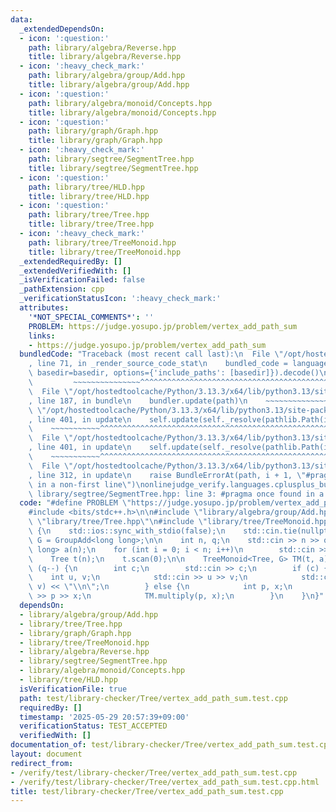 ```yaml
---
data:
  _extendedDependsOn:
  - icon: ':question:'
    path: library/algebra/Reverse.hpp
    title: library/algebra/Reverse.hpp
  - icon: ':heavy_check_mark:'
    path: library/algebra/group/Add.hpp
    title: library/algebra/group/Add.hpp
  - icon: ':question:'
    path: library/algebra/monoid/Concepts.hpp
    title: library/algebra/monoid/Concepts.hpp
  - icon: ':question:'
    path: library/graph/Graph.hpp
    title: library/graph/Graph.hpp
  - icon: ':heavy_check_mark:'
    path: library/segtree/SegmentTree.hpp
    title: library/segtree/SegmentTree.hpp
  - icon: ':question:'
    path: library/tree/HLD.hpp
    title: library/tree/HLD.hpp
  - icon: ':question:'
    path: library/tree/Tree.hpp
    title: library/tree/Tree.hpp
  - icon: ':heavy_check_mark:'
    path: library/tree/TreeMonoid.hpp
    title: library/tree/TreeMonoid.hpp
  _extendedRequiredBy: []
  _extendedVerifiedWith: []
  _isVerificationFailed: false
  _pathExtension: cpp
  _verificationStatusIcon: ':heavy_check_mark:'
  attributes:
    '*NOT_SPECIAL_COMMENTS*': ''
    PROBLEM: https://judge.yosupo.jp/problem/vertex_add_path_sum
    links:
    - https://judge.yosupo.jp/problem/vertex_add_path_sum
  bundledCode: "Traceback (most recent call last):\n  File \"/opt/hostedtoolcache/Python/3.13.3/x64/lib/python3.13/site-packages/onlinejudge_verify/documentation/build.py\"\
    , line 71, in _render_source_code_stat\n    bundled_code = language.bundle(stat.path,\
    \ basedir=basedir, options={'include_paths': [basedir]}).decode()\n          \
    \         ~~~~~~~~~~~~~~~^^^^^^^^^^^^^^^^^^^^^^^^^^^^^^^^^^^^^^^^^^^^^^^^^^^^^^^^^^^^^^^^^^\n\
    \  File \"/opt/hostedtoolcache/Python/3.13.3/x64/lib/python3.13/site-packages/onlinejudge_verify/languages/cplusplus.py\"\
    , line 187, in bundle\n    bundler.update(path)\n    ~~~~~~~~~~~~~~^^^^^^\n  File\
    \ \"/opt/hostedtoolcache/Python/3.13.3/x64/lib/python3.13/site-packages/onlinejudge_verify/languages/cplusplus_bundle.py\"\
    , line 401, in update\n    self.update(self._resolve(pathlib.Path(included), included_from=path))\n\
    \    ~~~~~~~~~~~^^^^^^^^^^^^^^^^^^^^^^^^^^^^^^^^^^^^^^^^^^^^^^^^^^^^^^^^^^^\n\
    \  File \"/opt/hostedtoolcache/Python/3.13.3/x64/lib/python3.13/site-packages/onlinejudge_verify/languages/cplusplus_bundle.py\"\
    , line 401, in update\n    self.update(self._resolve(pathlib.Path(included), included_from=path))\n\
    \    ~~~~~~~~~~~^^^^^^^^^^^^^^^^^^^^^^^^^^^^^^^^^^^^^^^^^^^^^^^^^^^^^^^^^^^\n\
    \  File \"/opt/hostedtoolcache/Python/3.13.3/x64/lib/python3.13/site-packages/onlinejudge_verify/languages/cplusplus_bundle.py\"\
    , line 312, in update\n    raise BundleErrorAt(path, i + 1, \"#pragma once found\
    \ in a non-first line\")\nonlinejudge_verify.languages.cplusplus_bundle.BundleErrorAt:\
    \ library/segtree/SegmentTree.hpp: line 3: #pragma once found in a non-first line\n"
  code: "#define PROBLEM \"https://judge.yosupo.jp/problem/vertex_add_path_sum\"\n\
    #include <bits/stdc++.h>\n\n#include \"library/algebra/group/Add.hpp\"\n#include\
    \ \"library/tree/Tree.hpp\"\n#include \"library/tree/TreeMonoid.hpp\"\n\nint main()\
    \ {\n    std::ios::sync_with_stdio(false);\n    std::cin.tie(nullptr);\n    using\
    \ G = GroupAdd<long long>;\n\n    int n, q;\n    std::cin >> n >> q;\n    std::vector<long\
    \ long> a(n);\n    for (int i = 0; i < n; i++)\n        std::cin >> a[i];\n\n\
    \    Tree t(n);\n    t.scan(0);\n\n    TreeMonoid<Tree, G> TM(t, a);\n\n    while\
    \ (q--) {\n        int c;\n        std::cin >> c;\n        if (c) {\n        \
    \    int u, v;\n            std::cin >> u >> v;\n            std::cout << TM.path_prod(u,\
    \ v) << \"\\n\";\n        } else {\n            int p, x;\n            std::cin\
    \ >> p >> x;\n            TM.multiply(p, x);\n        }\n    }\n}"
  dependsOn:
  - library/algebra/group/Add.hpp
  - library/tree/Tree.hpp
  - library/graph/Graph.hpp
  - library/tree/TreeMonoid.hpp
  - library/algebra/Reverse.hpp
  - library/segtree/SegmentTree.hpp
  - library/algebra/monoid/Concepts.hpp
  - library/tree/HLD.hpp
  isVerificationFile: true
  path: test/library-checker/Tree/vertex_add_path_sum.test.cpp
  requiredBy: []
  timestamp: '2025-05-29 20:57:39+09:00'
  verificationStatus: TEST_ACCEPTED
  verifiedWith: []
documentation_of: test/library-checker/Tree/vertex_add_path_sum.test.cpp
layout: document
redirect_from:
- /verify/test/library-checker/Tree/vertex_add_path_sum.test.cpp
- /verify/test/library-checker/Tree/vertex_add_path_sum.test.cpp.html
title: test/library-checker/Tree/vertex_add_path_sum.test.cpp
---
```

